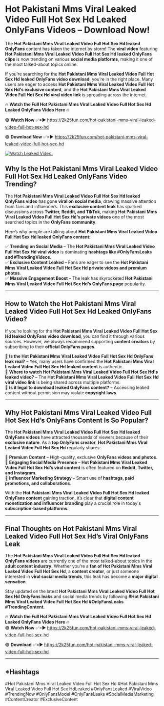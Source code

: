 # Hot Pakistani Mms Viral Leaked Video Full Hot Sex Hd Leaked OnlyFans Videos – Download Now!

The **Hot Pakistani Mms Viral Leaked Video Full Hot Sex Hd leaked OnlyFans** content has taken the internet by storm! The **viral video** featuring **Hot Pakistani Mms Viral Leaked Video Full Hot Sex Hd leaked OnlyFans clips** is now trending on various **social media platforms**, making it one of the most talked-about topics online.  

If you're searching for the **Hot Pakistani Mms Viral Leaked Video Full Hot Sex Hd leaked OnlyFans video download**, you’re in the right place. Many users are eager to access **Hot Pakistani Mms Viral Leaked Video Full Hot Sex Hd's exclusive content**, and the **Hot Pakistani Mms Viral Leaked Video Full Hot Sex Hd viral video link** is spreading across the internet.  

🔥 **Watch the Full Hot Pakistani Mms Viral Leaked Video Full Hot Sex Hd Leaked OnlyFans Video Here** 🔥  

🟢 **Watch Now** ✅=► https://2k25fun.com/hot-pakistani-mms-viral-leaked-video-full-hot-sex-hd

🟢 **Download Now** ✅=► https://2k25fun.com/hot-pakistani-mms-viral-leaked-video-full-hot-sex-hd

[![Watch Leaked Video.](https://miro.medium.com/v2/resize:fit:828/format:webp/1*cilzJN44JGOrTw9NJCrNHA.gif "Watch Leaked Video")](https://2k25fun.com/hot-pakistani-mms-viral-leaked-video-full-hot-sex-hd)

## **Why Is the Hot Pakistani Mms Viral Leaked Video Full Hot Sex Hd Leaked OnlyFans Video Trending?**  

The **Hot Pakistani Mms Viral Leaked Video Full Hot Sex Hd leaked OnlyFans video** has gone **viral on social media**, drawing massive attention from fans and influencers. This **exclusive content leak** has sparked discussions across **Twitter, Reddit, and TikTok**, making **Hot Pakistani Mms Viral Leaked Video Full Hot Sex Hd's private videos** one of the most searched topics in the **OnlyFans community**.  

Here’s why people are talking about **Hot Pakistani Mms Viral Leaked Video Full Hot Sex Hd leaked OnlyFans content**:  

✅ **Trending on Social Media** – The **Hot Pakistani Mms Viral Leaked Video Full Hot Sex Hd viral video** is dominating **hashtags like #OnlyFansLeaks and #TrendingVideos**.  
✅ **Exclusive Content Leaked** – Fans are eager to see the **Hot Pakistani Mms Viral Leaked Video Full Hot Sex Hd private videos and premium photos**.  
✅ **Massive Engagement Boost** – The leak has skyrocketed **Hot Pakistani Mms Viral Leaked Video Full Hot Sex Hd’s OnlyFans page** popularity.  

---

## **How to Watch the Hot Pakistani Mms Viral Leaked Video Full Hot Sex Hd Leaked OnlyFans Video?**  

If you're looking for the **Hot Pakistani Mms Viral Leaked Video Full Hot Sex Hd leaked OnlyFans video download**, you can find it through various sources. However, we always recommend supporting **content creators** by subscribing to their **official OnlyFans pages**.  

🔹 **Is the Hot Pakistani Mms Viral Leaked Video Full Hot Sex Hd OnlyFans leak real?** – Yes, many users have confirmed the **Hot Pakistani Mms Viral Leaked Video Full Hot Sex Hd leaked content** is authentic.  
🔹 **Where to watch Hot Pakistani Mms Viral Leaked Video Full Hot Sex Hd's leaked video?** – The **Hot Pakistani Mms Viral Leaked Video Full Hot Sex Hd viral video link** is being shared across multiple platforms.  
🔹 **Is it legal to download leaked OnlyFans content?** – Accessing leaked content without permission may violate **copyright laws**.  

---

## **Why Hot Pakistani Mms Viral Leaked Video Full Hot Sex Hd’s OnlyFans Content Is So Popular?**  

The **Hot Pakistani Mms Viral Leaked Video Full Hot Sex Hd leaked OnlyFans videos** have attracted thousands of viewers because of their **exclusive nature**. As a **top OnlyFans creator**, **Hot Pakistani Mms Viral Leaked Video Full Hot Sex Hd** regularly shares:  

📌 **Premium Content** – High-quality, exclusive **OnlyFans videos and photos**.  
📌 **Engaging Social Media Presence** – **Hot Pakistani Mms Viral Leaked Video Full Hot Sex Hd’s viral content** is often featured on **Reddit, Twitter, and Instagram**.  
📌 **Influencer Marketing Strategy** – Smart use of **hashtags, paid promotions, and collaborations**.  

With the **Hot Pakistani Mms Viral Leaked Video Full Hot Sex Hd leaked OnlyFans content** gaining traction, it’s clear that **digital content monetization and influencer branding** play a crucial role in today's **subscription-based platforms**.  

---

## **Final Thoughts on Hot Pakistani Mms Viral Leaked Video Full Hot Sex Hd’s Viral OnlyFans Leak**  

The **Hot Pakistani Mms Viral Leaked Video Full Hot Sex Hd leaked OnlyFans videos** are currently one of the most talked-about topics in the **adult content industry**. Whether you're a **fan of Hot Pakistani Mms Viral Leaked Video Full Hot Sex Hd**, a **content creator**, or just someone interested in **viral social media trends**, this leak has become a **major digital sensation**.  

Stay updated on the latest **Hot Pakistani Mms Viral Leaked Video Full Hot Sex Hd OnlyFans leaks** and social media trends by following **#Hot Pakistani Mms Viral Leaked Video Full Hot Sex Hd #OnlyFansLeaks #TrendingContent**.  

🔥 **Watch the Full Hot Pakistani Mms Viral Leaked Video Full Hot Sex Hd Leaked OnlyFans Video Here** 🔥  
🟢 **Watch Now** ✅=► https://2k25fun.com/hot-pakistani-mms-viral-leaked-video-full-hot-sex-hd

🟢 **Download** ✅=► https://2k25fun.com/hot-pakistani-mms-viral-leaked-video-full-hot-sex-hd

---

## *Hashtags
#Hot Pakistani Mms Viral Leaked Video Full Hot Sex Hd #Hot Pakistani Mms Viral Leaked Video Full Hot Sex HdLeaked #OnlyFansLeaked #ViralVideo #TrendingNow #OnlyFansModel #OnlyFansLeaks #SocialMediaMarketing #ContentCreator #ExclusiveContent  